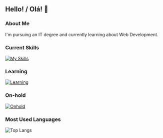 ## Hello! / Olá! 🥸

### About Me
I'm pursuing an IT degree and currently learning about Web Development.

### Current Skills
[![My Skills](https://skillicons.dev/icons?i=html,css,sass)](https://skillicons.dev)

### Learning
[![Learning](https://skillicons.dev/icons?i=js,nodejs,express,mysql,mongodb)](https://skillicons.dev)

### On-hold
[![Onhold](https://skillicons.dev/icons?i=ts,react,java,spring)](https://skillicons.dev)

### Most Used Languages
![Top Langs](https://github-readme-stats.vercel.app/api/top-langs/?username=RadiantReversal&hide_title=true&theme=buefy)
